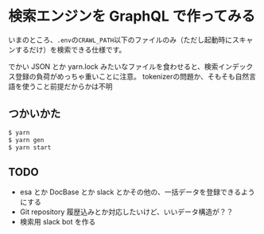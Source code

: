 # 検索エンジンを GraphQL で作ってみる

いまのところ、`.env`の`CRAWL_PATH`以下のファイルのみ（ただし起動時にスキャンするだけ）を検索できる仕様です。

でかい JSON とか yarn.lock みたいなファイルを食わせると、検索インデックス登録の負荷がめっちゃ重いことに注意。
tokenizerの問題か、そもそも自然言語を使うこと前提だからかは不明

## つかいかた

```sh
$ yarn
$ yarn gen
$ yarn start
```

## TODO

* esa とか DocBase とか slack とかその他の、一括データを登録できるようにする
* Git repository 履歴込みとか対応したいけど、いいデータ構造が？？
* 検索用 slack bot を作る
